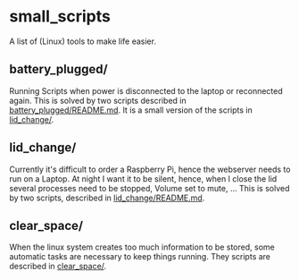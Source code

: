 # small_scripts
A list of (Linux) tools to make life easier.

## battery_plugged/
Running Scripts when power is disconnected to the laptop or reconnected again.
This is solved by two scripts described in [battery_plugged/README.md](battery_plugged/README.md). It is a small version of the scripts in [lid_change/](lid_change/).

## lid_change/
Currently it's difficult to order a Raspberry Pi, hence the webserver needs to run on a Laptop. At night I want it to be silent, hence, when I close the lid several processes need to be stopped, Volume set to mute, ...
This is solved by two scripts, described in [lid_change/README.md](lid_change/README.md).

## clear_space/
When the linux system creates too much information to be stored, some automatic tasks are necessary to keep things running. They scripts are described in [clear_space/](clear_space/).
